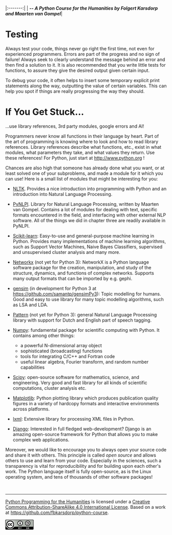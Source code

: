 
<BR>

|:-------:|
| <span style="font-size: 100%"><b>_-- A Python Course for the Humanities by Folgert Karsdorp and Maarten van Gompel_</b></span>|

# Testing

Always test your code, things never go right the first time, not even for experienced programmers. Errors are part of the progress and no sign of failure! Always seek to clearly understand the message behind an error and then find a solution to it. It is also recommended that you write little tests for functions, to assure they give the desired output given certain input.

To debug your code, it often helps to insert some temporary explicit print statements along the way, outputting the value of certain variables. This can help you spot if things are really progressing the way they should.

# If You Get Stuck...

...use library references, 3rd party modules, google errors and AI!

Programmers never know all functions in their language by heart. Part of the art of programming is knowing where to look and how to read library references. Library references describe what functions, etc., exist in what modules, what parameters they take, and what values they return. Use these references! For Python, just start at http://www.python.org !

Chances are also high that someone has already done what you want, or at least solved one of your subproblems, and made a module for it which you can use! Here is a small list of modules that might be interesting for you:

- [NLTK](http://www.nltk.org). Provides a nice introduction into programming with Python and an introduction into Natural Language Processing.

- [PyNLPl](http://github.com/proycon/pynlpl). Library for Natural Language Processing, written by Maarten van Gompel. Contains a lot of modules for dealing with text, specific formats encountered in the field, and interfacing with other external NLP software. All of the things we did in chapter three are readily available in PyNLPl. 

- [Scikit-learn](http://www.scikit-learn.org): Easy-to-use and general-purpose machine learning in Python. Provides many implementations of machine learning algorithms, such as Support Vector Machines, Naive Bayes Classifiers, supervised and unsupervised cluster analysis and many more.

- [Networkx](http://networkx.github.com) (not yet for Python 3): NetworkX is a Python language software package for the creation, manipulation, and study of the structure, dynamics, and functions of complex networks. Supports many output formats that can be imported by e.g. gephi.

- [gensim](http://radimrehurek.com/gensim/) (in development for Python 3 at https://github.com/samantp/gensimPy3): Topic modelling for humans. Good and easy to use library for many topic modelling algorithms, such as LSA and LDA.

- [Pattern](http://www.clips.ua.ac.be/pages/pattern) (not yet for Python 3): general Natural Language Processing library with support for Dutch and English part of speech tagging.

- [Numpy](http://www.numpy.org): fundamental package for scientific computing with Python. It contains among other things:

  -  a powerful N-dimensional array object
  -  sophisticated (broadcasting) functions
  -  tools for integrating C/C++ and Fortran code
  -  useful linear algebra, Fourier transform, and random number capabilities

- [Scipy](http://www.scipy.org/): open-source software for mathematics, science, and engineering. Very good and fast library for all kinds of scientific computations, cluster analysis etc.

- [Matplotlib](http://matplotlib.org/): Python plotting library which produces publication quality figures in a variety of hardcopy formats and interactive environments across platforms. 

- [lxml](http://www.lxml.de/): Extensive library for processing XML files in Python.

- [Django](http://www.djangoproject.com/): Interested in full fledged web-development? Django is an amazing open-source framework for Python that allows you to make complex web applications.

Moreover, we would like to encourage you to always open your source code and share it with others. This principle is called *open source* and allows others to use and learn from your code. Especially in the sciences, such a transparency is vital for reproducibility and for building upon each other's work. The Python language itself is fully open-source, as is the Linux operating system, and tens of thousands of other software packages!

<BR>

----

[Python Programming for the Humanities](http://fbkarsdorp.github.io/python-course) is licensed under a [Creative Commons Attribution-ShareAlike 4.0 International License](https://creativecommons.org/licenses/by-sa/4.0/). Based on a work at https://github.com/fbkarsdorp/python-course.

![Creative Commons](../graphics/CreativeCommons.png)

